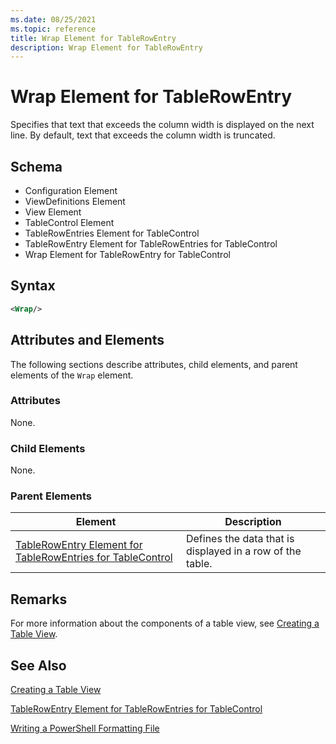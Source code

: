 ```yaml
---
ms.date: 08/25/2021
ms.topic: reference
title: Wrap Element for TableRowEntry
description: Wrap Element for TableRowEntry
---
```

# Wrap Element for TableRowEntry

Specifies that text that exceeds the column width is displayed on the next line. By default, text
that exceeds the column width is truncated.

## Schema

- Configuration Element
- ViewDefinitions Element
- View Element
- TableControl Element
- TableRowEntries Element for TableControl
- TableRowEntry Element for TableRowEntries for TableControl
- Wrap Element for TableRowEntry for TableControl

## Syntax

```xml
<Wrap/>
```

## Attributes and Elements

The following sections describe attributes, child elements, and parent elements of the `Wrap`
element.

### Attributes

None.

### Child Elements

None.

### Parent Elements

|Element|Description|
|-------------|-----------------|
|[TableRowEntry Element for TableRowEntries for TableControl](./tablerowentry-element-for-tablerowentries-for-tablecontrol-format.md)|Defines the data that is displayed in a row of the table.|

## Remarks

For more information about the components of a table view, see [Creating a Table View](./creating-a-table-view.md).

## See Also

[Creating a Table View](./creating-a-table-view.md)

[TableRowEntry Element for TableRowEntries for TableControl](./tablerowentry-element-for-tablerowentries-for-tablecontrol-format.md)

[Writing a PowerShell Formatting File](./writing-a-powershell-formatting-file.md)
